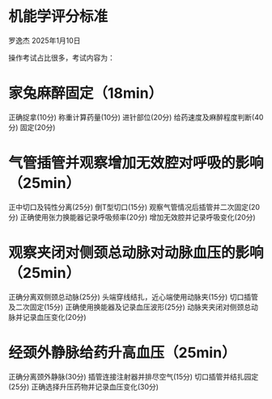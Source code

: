 # 机能学评分标准

罗逸杰 2025年1月10日

操作考试占比很多，考试内容为：

# 家兔麻醉固定（18min）
正确捉拿(10分)
称重计算药量(10分)
进针部位(20分)
给药速度及麻醉程度判断(40分)
固定(20分)

# 气管插管并观察增加无效腔对呼吸的影响（25min）
正中切口及钝性分离(25分)
倒T型切口(15分)
观察气管情况后插管并二次固定(20分)
正确使用张力换能器记录呼吸频率(20分)
增加无效腔并记录呼吸变化(20分)

# 观察夹闭对侧颈总动脉对动脉血压的影响（25min）
正确分离双侧颈总动脉(25分)
头端穿线结扎，近心端使用动脉夹(15分)
切口插管及二次固定(15分)
正确使用换能器及记录血压波形(25分)
动脉夹夹闭对侧颈总动脉并记录血压变化(20分)

# 经颈外静脉给药升高血压（25min）
正确分离颈外静脉(30分)
插管连接注射器并排尽空气(15分)
切口插管并结扎园定(25分)
正确选择升压药物并记录血压变化(30分)